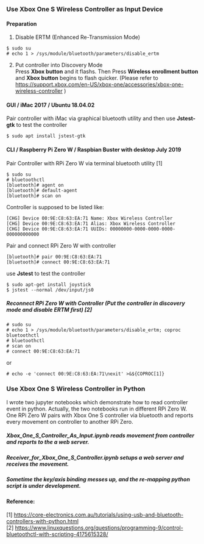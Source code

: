 ### Use Xbox One S Wireless Controller as Input Device
#### Preparation
1) Disable ERTM (Enhanced Re-Transmission Mode)
```
$ sudo su
# echo 1 > /sys/module/bluetooth/parameters/disable_ertm
```
2) Put controller into Discovery Mode <br>
Press <b>Xbox button</b> and it flashs. Then Press <b>Wireless enrollment button</b> and <b>Xbox button</b> begins to flash quicker. (Please refer to https://support.xbox.com/en-US/xbox-one/accessories/xbox-one-wireless-controller )
#### GUI / iMac 2017 / Ubuntu 18.04.02
Pair controller with iMac via graphical bluetooth utility and then use <b>Jstest-gtk</b> to test the controller 
```
$ sudo apt install jstest-gtk 
```
#### CLI / Raspberry Pi Zero W / Raspbian Buster with desktop July 2019
Pair Controller with RPi Zero W via terminal bluetooth utility [1]
```
$ sudo su
# bluetoothctl
[bluetooth]# agent on
[bluetooth]# default-agent
[bluetooth]# scan on
```
Controller is supposed to be listed like:
```
[CHG] Device 00:9E:C8:63:EA:71 Name: Xbox Wireless Controller
[CHG] Device 00:9E:C8:63:EA:71 Alias: Xbox Wireless Controller
[CHG] Device 00:9E:C8:63:EA:71 UUIDs: 00000000-0000-0000-0000-000000000000
```
Pair and connect RPi Zero W with controller
```
[bluetooth]# pair 00:9E:C8:63:EA:71
[bluetooth]# connect 00:9E:C8:63:EA:71
```
use <b>Jstest</b> to test the controller 
```
$ sudo apt-get install joystick
$ jstest --normal /dev/input/js0
```
##### Reconnect RPi Zero W with Controller (Put the controller in discovery mode and disable ERTM first) [2]
```
# sudo su
# echo 1 > /sys/module/bluetooth/parameters/disable_ertm; coproc bluetoothctl
# bluetoothctl
# scan on
# connect 00:9E:C8:63:EA:71 
```
or 
```
# echo -e 'connect 00:9E:C8:63:EA:71\nexit' >&${COPROC[1]}
```
### Use Xbox One S Wireless Controller in Python
I wrote two jupyter notebooks which demonstrate how to read controller event in python. Actually, the two notebooks run in different RPi Zero W. One RPi Zero W pairs with Xbox One S controller via bluetooth and reports every movement on controller to another RPi Zero. <br>
##### Xbox_One_S_Controller_As_Input.ipynb reads movement from controller and reports to the a web server.
##### Receiver_for_Xbox_One_S_Controller.ipynb setups a web server and receives the movement.
##### Sometime the key/axis binding messes up, and the re-mapping python script is under development.

#### Reference: <br>
[1] https://core-electronics.com.au/tutorials/using-usb-and-bluetooth-controllers-with-python.html <br>
[2] https://www.linuxquestions.org/questions/programming-9/control-bluetoothctl-with-scripting-4175615328/
